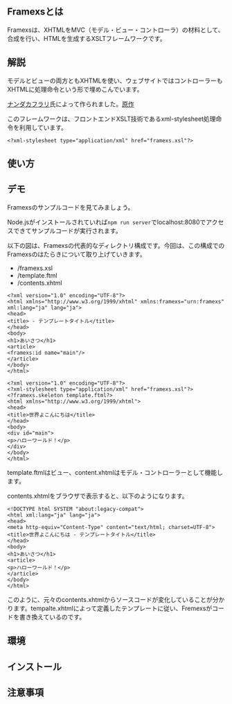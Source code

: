 Framexsとは
---
Framexsは、XHTMLをMVC（モデル・ビュー・コントローラ）の材料として、合成を行い、HTMLを生成するXSLTフレームワークです。

## 解説
モデルとビューの両方ともXHTMLを使い、ウェブサイトではコントローラーもXHTMLに処理命令という形で埋めこんでいます。

[ナンダカフラリ](https://github.com/nandaka-furari)氏によって作られました。[原作](https://github.com/nandaka-furari/framexs)

このフレームワークは、フロントエンドXSLT技術であるxml-stylesheet処理命令を利用しています。

```
<?xml-stylesheet type="application/xml" href="framexs.xsl"?>
```
## 使い方

## デモ

Framexsのサンプルコードを見てみましょう。

Node.jsがインストールされていれば`npm run server`でlocalhost:8080でアクセスできてサンプルコードが実行されます。

以下の図は、Framexsの代表的なディレクトリ構成です。今回は、この構成でのFramexsのはたらきについて取り上げていきます。

* /framexs.xsl
* /template.ftml
* /contents.xhtml


```tempalte.xhtml
<?xml version="1.0" encoding="UTF-8"?>
<html xmlns="http://www.w3.org/1999/xhtml" xmlns:framexs="urn:framexs" xml:lang="ja" lang="ja">
<head>
<title> - テンプレートタイトル</title>
</head>
<body>
<h1>あいさつ</h1>
<article>
<framexs:id name="main"/>
</article>
</body>
</html>
```


```content.xhtml
<?xml version="1.0" encoding="UTF-8"?>
<?xml-stylesheet type="application/xml" href="framexs.xsl"?>
<?framexs.skeleton template.ftml?>
<html xmlns="http://www.w3.org/1999/xhtml">
<head>
<title>世界よこんにちは</title>
</head>
<body>
<div id="main">
<p>ハローワールド！</p>
</div>
</body>
</html>
```
template.ftmlはビュー、content.xhtmlはモデル・コントローラーとして機能します。

contents.xhtmlをブラウザで表示すると、以下のようになります。

```合成コード
<!DOCTYPE html SYSTEM "about:legacy-compat">
<html xml:lang="ja" lang="ja">
<head>
<meta http-equiv="Content-Type" content="text/html; charset=UTF-8">
<title>世界よこんにちは - テンプレートタイトル</title>
</head>
<body>
<h1>あいさつ</h1>
<article>
<p>ハローワールド！</p>
</article>
</body>
</html>
```
このように、元々のcontents.xhtmlからソースコードが変化していることが分かります。tempalte.xhtmlによって定義したテンプレートに従い、Fremexsがコードを書き換えているのです。

## 環境

## インストール

## 注意事項